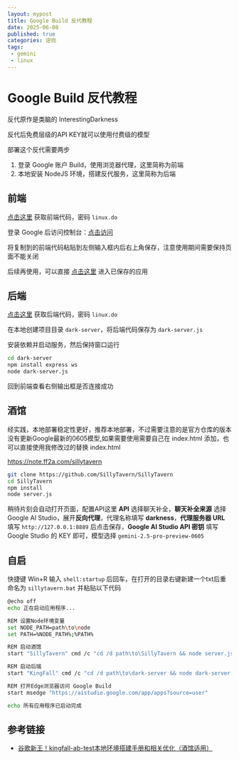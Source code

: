 ```yaml
---
layout: mypost
title: Google Build 反代教程
date: 2025-06-08
published: true
categories: 逆向
tags: 
 - gemini
 - linux
---
```


# Google Build 反代教程

反代原作是类脑的 InterestingDarkness

反代后免费层级的API KEY就可以使用付费级的模型

部署这个反代需要两步

1. 登录 Google 账户 Build，使用浏览器代理，这里简称为前端
2. 本地安装 NodeJS 环境，搭建反代服务，这里简称为后端

## 前端

[点击这里](https://raimbaulty.serv00.net/?f23fcef61d44bd9d#B7By5kdzNK97cKVSFNs51GpwZDpASisNmLhNMr4yY3Ft) 获取前端代码，密码 `linux.do`

登录 Google 后访问控制台：[点击访问](https://aistudio.google.com/app/apps/bundled/blank?showPreview=true&showCode=true)

将复制到的前端代码粘贴到左侧输入框内后右上角保存，注意使用期间需要保持页面不能关闭

后续再使用，可以直接 [点击这里](https://aistudio.google.com/app/apps?source=user) 进入已保存的应用

## 后端

[点击这里](https://raimbaulty.serv00.net/?c092e5643f3e314a#5Xo8hZrWYQMdXwouMjK5dYZ1pVMx5f4FD3txgznDTqui) 获取后端代码，密码 `linux.do`

在本地创建项目目录 `dark-server`，将后端代码保存为 `dark-server.js`

安装依赖并启动服务，然后保持窗口运行

```bash
cd dark-server
npm install express ws
node dark-server.js
```

回到前端查看右侧输出框是否连接成功


## 酒馆
经实践，本地部署稳定性更好，推荐本地部署，不过需要注意的是官方仓库的版本没有更新Google最新的0605模型,如果需要使用需要自己在 index.html 添加，也可以直接使用我修改过的替换 index.html

https://note.ff2a.com/sillytavern

```bash
git clone https://github.com/SillyTavern/SillyTavern
cd SillyTavern
npm install
node server.js
```
稍待片刻会自动打开页面，配置API这里 **API** 选择聊天补全，**聊天补全来源** 选择Google AI Studio，展开**反向代理**，代理名称填写 **darkness**，**代理服务器 URL** 填写 `http://127.0.0.1:8889` 后点击保存，**Google AI Studio API 密钥** 填写Google Studio 的 KEY 即可，模型选择 `gemini-2.5-pro-preview-0605`

## 自启

快捷键 Win+R 输入 `shell:startup` 后回车，在打开的目录右键新建一个txt后重命名为 `sillytavern.bat` 并粘贴以下代码

```bash
@echo off
echo 正在启动应用程序...

REM 设置Node环境变量
set NODE_PATH=path\to\node
set PATH=%NODE_PATH%;%PATH%

REM 启动酒馆
start "SillyTavern" cmd /c "cd /d path\to\SillyTavern && node server.js"

REM 启动后端
start "KingFall" cmd /c "cd /d path\to\dark-server && node dark-server.js"

REM 打开Edge浏览器访问 Google Build
start msedge "https://aistudio.google.com/app/apps?source=user"

echo 所有应用程序已启动完成
```

## 参考链接
- [谷歌新王！kingfall-ab-test本地环境搭建手册和相关优化（酒馆适用）](https://linux.do/t/topic/704645)